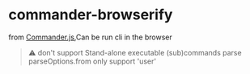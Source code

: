 # commander-browserify

from [Commander.js](https://github.com/tj/commander.js),Can be run cli in the browser

> :warning:
> don't support Stand-alone executable (sub)commands
> parse parseOptions.from only support 'user'
